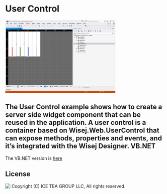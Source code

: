 ﻿User Control
====

<img src="../Support/Images/UserControl.png" width="350" height="233">

The User Control example shows how to create a server side widget component that can be reused in the application. A user control is a container based on Wisej.Web.UserControl that can expose methods, properties and events, and it’s integrated with the Wisej Designer.
VB.NET
------
The VB.NET version is [here](https://github.com/iceteagroup/wisej-examples-vb/tree/main/UserControl)

License
-------
<img src="http://iceteagroup.com/wp-content/uploads/2017/01/Square-64x64-trasp.png" height="20" align="top"> Copyright (C) ICE TEA GROUP LLC, All rights reserved.
